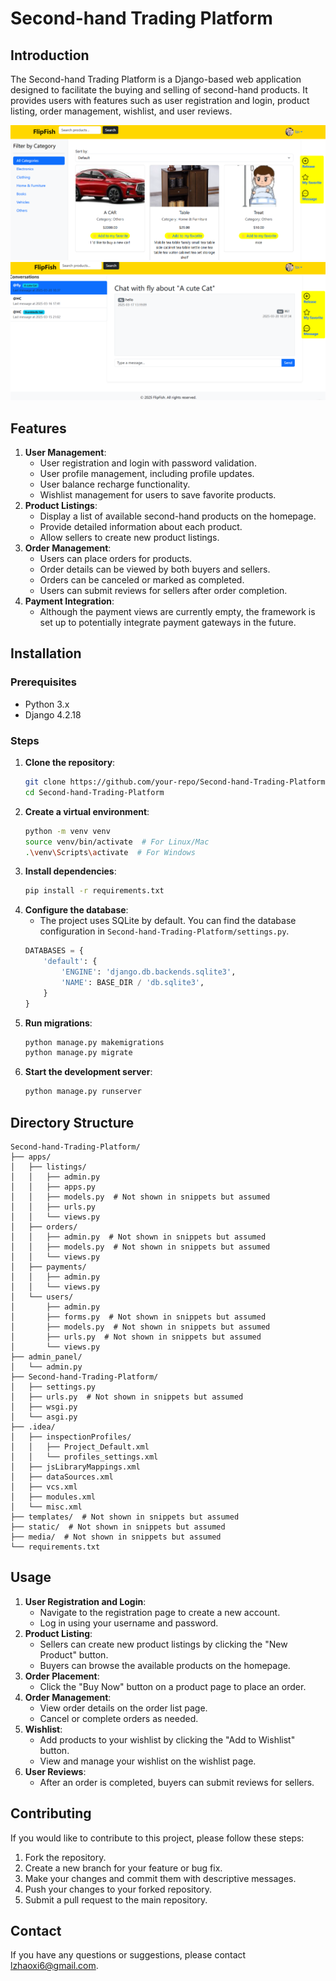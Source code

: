 # Second-hand Trading Platform

## Introduction
The Second-hand Trading Platform is a Django-based web application designed to facilitate the buying and selling of second-hand products. It provides users with features such as user registration and login, product listing, order management, wishlist, and user reviews.

![HomePage](static/image/img_1.png)
![Chatting](static/image/img_2.png)
## Features
1. **User Management**:
    - User registration and login with password validation.
    - User profile management, including profile updates.
    - User balance recharge functionality.
    - Wishlist management for users to save favorite products.
2. **Product Listings**:
    - Display a list of available second-hand products on the homepage.
    - Provide detailed information about each product.
    - Allow sellers to create new product listings.
3. **Order Management**:
    - Users can place orders for products.
    - Order details can be viewed by both buyers and sellers.
    - Orders can be canceled or marked as completed.
    - Users can submit reviews for sellers after order completion.
4. **Payment Integration**:
    - Although the payment views are currently empty, the framework is set up to potentially integrate payment gateways in the future.

## Installation
### Prerequisites
- Python 3.x
- Django 4.2.18

### Steps
1. **Clone the repository**:
    ```bash
    git clone https://github.com/your-repo/Second-hand-Trading-Platform.git
    cd Second-hand-Trading-Platform
    ```
2. **Create a virtual environment**:
    ```bash
    python -m venv venv
    source venv/bin/activate  # For Linux/Mac
    .\venv\Scripts\activate  # For Windows
    ```
3. **Install dependencies**:
    ```bash
    pip install -r requirements.txt
    ```
4. **Configure the database**:
    - The project uses SQLite by default. You can find the database configuration in `Second-hand-Trading-Platform/settings.py`.
    ```python
    DATABASES = {
        'default': {
            'ENGINE': 'django.db.backends.sqlite3',
            'NAME': BASE_DIR / 'db.sqlite3',
        }
    }
    ```
5. **Run migrations**:
    ```bash
    python manage.py makemigrations
    python manage.py migrate
    ```
6. **Start the development server**:
    ```bash
    python manage.py runserver
    ```

## Directory Structure
```
Second-hand-Trading-Platform/
├── apps/
│   ├── listings/
│   │   ├── admin.py
│   │   ├── apps.py
│   │   ├── models.py  # Not shown in snippets but assumed
│   │   ├── urls.py
│   │   └── views.py
│   ├── orders/
│   │   ├── admin.py  # Not shown in snippets but assumed
│   │   ├── models.py  # Not shown in snippets but assumed
│   │   └── views.py
│   ├── payments/
│   │   ├── admin.py
│   │   └── views.py
│   └── users/
│       ├── admin.py
│       ├── forms.py  # Not shown in snippets but assumed
│       ├── models.py  # Not shown in snippets but assumed
│       ├── urls.py  # Not shown in snippets but assumed
│       └── views.py
├── admin_panel/
│   └── admin.py
├── Second-hand-Trading-Platform/
│   ├── settings.py
│   ├── urls.py  # Not shown in snippets but assumed
│   ├── wsgi.py
│   └── asgi.py
├── .idea/
│   ├── inspectionProfiles/
│   │   ├── Project_Default.xml
│   │   └── profiles_settings.xml
│   ├── jsLibraryMappings.xml
│   ├── dataSources.xml
│   ├── vcs.xml
│   ├── modules.xml
│   └── misc.xml
├── templates/  # Not shown in snippets but assumed
├── static/  # Not shown in snippets but assumed
├── media/  # Not shown in snippets but assumed
└── requirements.txt
```

## Usage
1. **User Registration and Login**:
    - Navigate to the registration page to create a new account.
    - Log in using your username and password.
2. **Product Listing**:
    - Sellers can create new product listings by clicking the "New Product" button.
    - Buyers can browse the available products on the homepage.
3. **Order Placement**:
    - Click the "Buy Now" button on a product page to place an order.
4. **Order Management**:
    - View order details on the order list page.
    - Cancel or complete orders as needed.
5. **Wishlist**:
    - Add products to your wishlist by clicking the "Add to Wishlist" button.
    - View and manage your wishlist on the wishlist page.
6. **User Reviews**:
    - After an order is completed, buyers can submit reviews for sellers.

## Contributing
If you would like to contribute to this project, please follow these steps:
1. Fork the repository.
2. Create a new branch for your feature or bug fix.
3. Make your changes and commit them with descriptive messages.
4. Push your changes to your forked repository.
5. Submit a pull request to the main repository.


## Contact
If you have any questions or suggestions, please contact lzhaoxi6@gmail.com.